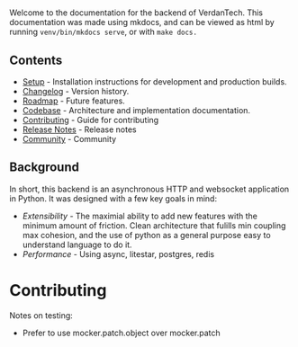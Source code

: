 # 

Welcome to the documentation for the backend of VerdanTech. This documentation was made using mkdocs, and can be viewed as html by running `venv/bin/mkdocs serve`, or with `make docs.` 

## Contents

- [Setup](setup.md) - Installation instructions for development and production builds.
- [Changelog](changelog.md) - Version history.
- [Roadmap](roadmap.md) - Future features.
- [Codebase](codebase/overview.md) - Architecture and implementation documentation.
- [Contributing](contributing.md) - Guide for contributing
- [Release Notes](release_notes.md) - Release notes
- [Community](community.md) - Community

## Background

In short, this backend is an asynchronous HTTP and websocket application in Python. It was designed with a few key goals in mind:

- *Extensibility* - The maximial ability to add new features with the minimum amount of friction. Clean architecture that fulills min coupling max cohesion, and the use of python as a general purpose easy to understand language to do it.
- *Performance* - Using async, litestar, postgres, redis


# Contributing


Notes on testing: 
- Prefer to use mocker.patch.object over mocker.patch